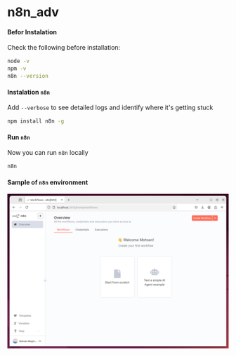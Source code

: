 # n8n_adv


#### Befor Instalation

Check the following before installation:
```bash
node -v
npm -v
n8n --version
```

#### Instalation `n8n`

Add `--verbose` to see detailed logs and identify where it's getting stuck
```bash
npm install n8n -g
```

#### Run `n8n`

Now you can run `n8n` locally
```bash
n8n
```

#### Sample of `n8n` environment

<p align="center">
<img src="./init_n8n.png" width="1100" style="width:300;">
</p>
